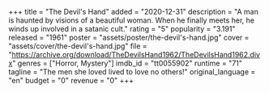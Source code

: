 +++
title = "The Devil's Hand"
added = "2020-12-31"
description = "A man is haunted by visions of a beautiful woman. When he finally meets her, he winds up involved in a satanic cult."
rating = "5"
popularity = "3.191"
released = "1961"
poster = "assets/poster/the-devil's-hand.jpg"
cover = "assets/cover/the-devil's-hand.jpg"
file = "https://archive.org/download/TheDevilsHand1962/TheDevilsHand1962.divx"
genres = ["Horror, Mystery"]
imdb_id = "tt0055902"
runtime = "71"
tagline = "The men she loved lived to love no others!"
original_language = "en"
budget = "0"
revenue = "0"
+++